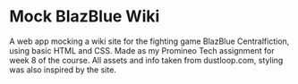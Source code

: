 # Mock BlazBlue Wiki

A web app mocking a wiki site for the fighting game BlazBlue Centralfiction, using basic HTML and CSS. Made as my Promineo Tech assignment for week 8 of the course. All assets and info taken from dustloop.com, styling was also inspired by the site.
